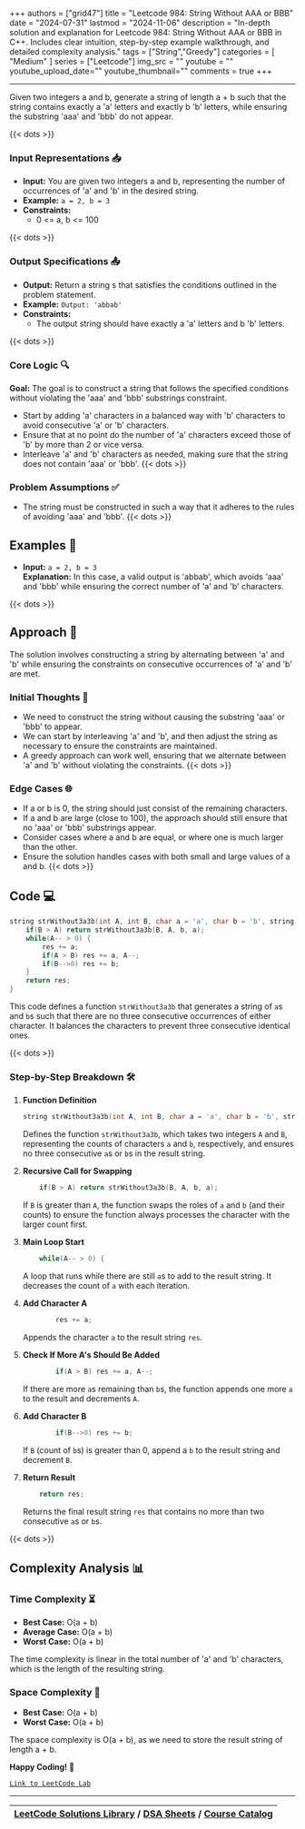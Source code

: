 
+++
authors = ["grid47"]
title = "Leetcode 984: String Without AAA or BBB"
date = "2024-07-31"
lastmod = "2024-11-06"
description = "In-depth solution and explanation for Leetcode 984: String Without AAA or BBB in C++. Includes clear intuition, step-by-step example walkthrough, and detailed complexity analysis."
tags = ["String","Greedy"]
categories = [
    "Medium"
]
series = ["Leetcode"]
img_src = ""
youtube = ""
youtube_upload_date=""
youtube_thumbnail=""
comments = true
+++



---
Given two integers a and b, generate a string of length a + b such that the string contains exactly a 'a' letters and exactly b 'b' letters, while ensuring the substring 'aaa' and 'bbb' do not appear.
<!--more-->
{{< dots >}}
### Input Representations 📥
- **Input:** You are given two integers a and b, representing the number of occurrences of 'a' and 'b' in the desired string.
- **Example:** `a = 2, b = 3`
- **Constraints:**
	- 0 <= a, b <= 100

{{< dots >}}
### Output Specifications 📤
- **Output:** Return a string s that satisfies the conditions outlined in the problem statement.
- **Example:** `Output: 'abbab'`
- **Constraints:**
	- The output string should have exactly a 'a' letters and b 'b' letters.

{{< dots >}}
### Core Logic 🔍
**Goal:** The goal is to construct a string that follows the specified conditions without violating the 'aaa' and 'bbb' substrings constraint.

- Start by adding 'a' characters in a balanced way with 'b' characters to avoid consecutive 'a' or 'b' characters.
- Ensure that at no point do the number of 'a' characters exceed those of 'b' by more than 2 or vice versa.
- Interleave 'a' and 'b' characters as needed, making sure that the string does not contain 'aaa' or 'bbb'.
{{< dots >}}
### Problem Assumptions ✅
- The string must be constructed in such a way that it adheres to the rules of avoiding 'aaa' and 'bbb'.
{{< dots >}}
## Examples 🧩
- **Input:** `a = 2, b = 3`  \
  **Explanation:** In this case, a valid output is 'abbab', which avoids 'aaa' and 'bbb' while ensuring the correct number of 'a' and 'b' characters.

{{< dots >}}
## Approach 🚀
The solution involves constructing a string by alternating between 'a' and 'b' while ensuring the constraints on consecutive occurrences of 'a' and 'b' are met.

### Initial Thoughts 💭
- We need to construct the string without causing the substring 'aaa' or 'bbb' to appear.
- We can start by interleaving 'a' and 'b', and then adjust the string as necessary to ensure the constraints are maintained.
- A greedy approach can work well, ensuring that we alternate between 'a' and 'b' without violating the constraints.
{{< dots >}}
### Edge Cases 🌐
- If a or b is 0, the string should just consist of the remaining characters.
- If a and b are large (close to 100), the approach should still ensure that no 'aaa' or 'bbb' substrings appear.
- Consider cases where a and b are equal, or where one is much larger than the other.
- Ensure the solution handles cases with both small and large values of a and b.
{{< dots >}}
## Code 💻
```cpp
string strWithout3a3b(int A, int B, char a = 'a', char b = 'b', string res = "") {
    if(B > A) return strWithout3a3b(B, A, b, a);
    while(A-- > 0) {
        res += a;
        if(A > B) res += a, A--;
        if(B-->0) res += b;
    }
    return res;
}
```

This code defines a function `strWithout3a3b` that generates a string of `a`s and `b`s such that there are no three consecutive occurrences of either character. It balances the characters to prevent three consecutive identical ones.

{{< dots >}}
### Step-by-Step Breakdown 🛠️
1. **Function Definition**
	```cpp
	string strWithout3a3b(int A, int B, char a = 'a', char b = 'b', string res = "") {
	```
	Defines the function `strWithout3a3b`, which takes two integers `A` and `B`, representing the counts of characters `a` and `b`, respectively, and ensures no three consecutive `a`s or `b`s in the result string.

2. **Recursive Call for Swapping**
	```cpp
	    if(B > A) return strWithout3a3b(B, A, b, a);
	```
	If `B` is greater than `A`, the function swaps the roles of `a` and `b` (and their counts) to ensure the function always processes the character with the larger count first.

3. **Main Loop Start**
	```cpp
	    while(A-- > 0) {
	```
	A loop that runs while there are still `a`s to add to the result string. It decreases the count of `a` with each iteration.

4. **Add Character A**
	```cpp
	        res += a;
	```
	Appends the character `a` to the result string `res`.

5. **Check If More A's Should Be Added**
	```cpp
	        if(A > B) res += a, A--;
	```
	If there are more `a`s remaining than `b`s, the function appends one more `a` to the result and decrements `A`.

6. **Add Character B**
	```cpp
	        if(B-->0) res += b;
	```
	If `B` (count of `b`s) is greater than 0, append a `b` to the result string and decrement `B`.

7. **Return Result**
	```cpp
	    return res;
	```
	Returns the final result string `res` that contains no more than two consecutive `a`s or `b`s.

{{< dots >}}
## Complexity Analysis 📊
### Time Complexity ⏳
- **Best Case:** O(a + b)
- **Average Case:** O(a + b)
- **Worst Case:** O(a + b)

The time complexity is linear in the total number of 'a' and 'b' characters, which is the length of the resulting string.

### Space Complexity 💾
- **Best Case:** O(a + b)
- **Worst Case:** O(a + b)

The space complexity is O(a + b), as we need to store the result string of length a + b.

**Happy Coding! 🎉**


[`Link to LeetCode Lab`](https://leetcode.com/problems/string-without-aaa-or-bbb/description/)

---

| [LeetCode Solutions Library](https://grid47.xyz/leetcode/) / [DSA Sheets](https://grid47.xyz/sheets/) / [Course Catalog](https://grid47.xyz/courses/) |
| --- |
